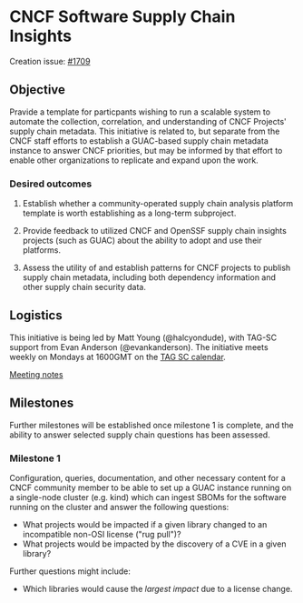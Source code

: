 # CNCF Software Supply Chain Insights

Creation issue: [#1709](https://github.com/cncf/toc/issues/1709)

## Objective

Pravide a template for particpants wishing to run a scalable system to automate the collection, correlation, and understanding of CNCF Projects' supply chain metadata.  This initiative is related to, but separate from the CNCF staff efforts to establish a GUAC-based supply chain metadata instance to answer CNCF priorities, but may be informed by that effort to enable other organizations to replicate and expand upon the work.

### Desired outcomes

1. Establish whether a community-operated supply chain analysis platform template is worth establishing as a long-term subproject.

1. Provide feedback to utilized CNCF and OpenSSF supply chain insights projects (such as GUAC) about the ability to adopt and use their platforms.

1. Assess the utility of and establish patterns for CNCF projects to publish supply chain metadata, including both dependency information and other supply chain security data.

## Logistics

This initiative is being led by Matt Young (@halcyondude), with TAG-SC support from Evan Anderson (@evankanderson).  The initiative meets weekly on Mondays at 1600GMT on the [TAG SC calendar](https://zoom-lfx.platform.linuxfoundation.org/meetings/tag-security-and-compliance?view=list).

[Meeting notes](https://notes.cncf.io/cmBr4VUwS3qSHo3ABM6Tmw)

## Milestones

Further milestones will be established once milestone 1 is complete, and the ability to answer selected supply chain questions has been assessed.

### Milestone 1

Configuration, queries, documentation, and other necessary content for a CNCF community member to be able to set up a GUAC instance running on a single-node cluster (e.g. kind) which can ingest SBOMs for the software running on the cluster and answer the following questions:

* What projects would be impacted if a given library changed to an incompatible non-OSI license ("rug pull")?
* What projects would be impacted by the discovery of a CVE in a given library?

Further questions might include:

* Which libraries would cause the _largest impact_ due to a license change.